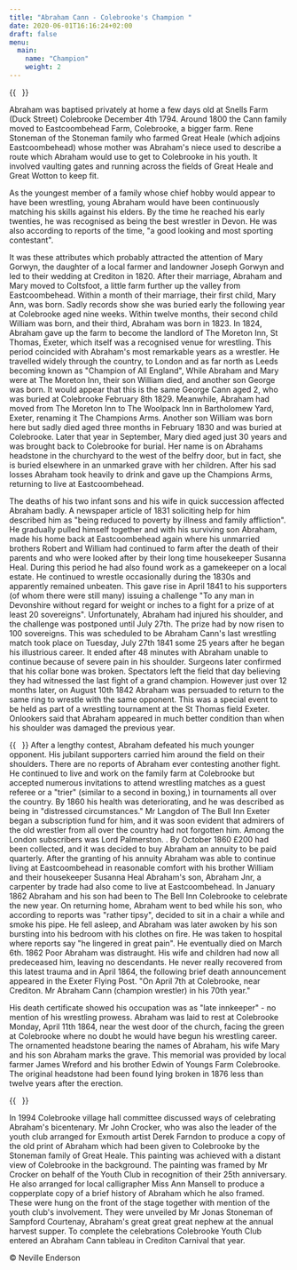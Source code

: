 ```yaml
---
title: "Abraham Cann - Colebrooke's Champion "
date: 2020-06-01T16:16:24+02:00
draft: false
menu:
  main:
    name: "Champion"
    weight: 2
---
```

{{<image float="right" width="11em" frame="true" caption="Abraham Cann 1848" src="img/abrahamcann1848.jpg" >}}

Abraham was baptised privately at home a few days old at Snells Farm (Duck Street) Colebrooke December 4th 1794. Around 1800 the Cann family moved to Eastcoombehead Farm, Colebrooke, a bigger farm. Rene Stoneman of the Stoneman family who farmed Great Heale (which adjoins Eastcoombehead) whose mother was Abraham's niece used to describe a route which Abraham would use to get to Colebrooke in his youth. It involved vaulting gates and running across the fields of Great Heale and Great Wotton to keep fit.

As the youngest member of a family whose chief hobby would appear to have been wrestling, young Abraham would have been continuously matching his skills against his elders. By the time he reached his early twenties, he was recognised as being the best wrestler in Devon. He was also according to reports of the time, "a good looking and most sporting contestant".

It was these attributes which probably attracted the attention of Mary Gorwyn, the daughter of a local farmer and landowner Joseph Gorwyn and led to their wedding at Crediton in 1820.  After their marriage, Abraham and Mary moved to Coltsfoot, a little farm further up the valley from Eastcoombehead.
Within a month of their marriage, their first child, Mary Ann, was born. Sadly records show she was buried early the following year at Colebrooke aged nine weeks. Within twelve months, their second child William was born, and their third, Abraham was born in 1823. In 1824, Abraham gave up the farm to become the landlord of The Moreton Inn, St Thomas, Exeter, which itself was a recognised venue for wrestling. This period coincided with Abraham's most remarkable years as a wrestler. He travelled widely through the country, to London and as far north as Leeds becoming known as "Champion of All England", While Abraham and Mary were at The Moreton Inn, their son William died, and another son George was born. It would appear that this is the same George Cann aged 2, who was buried at Colebrooke February 8th 1829.
Meanwhile, Abraham had moved from The Moreton Inn to The Woolpack Inn in Bartholomew Yard, Exeter, renaming it The Champions Arms. Another son William was born here but sadly died aged three months in February 1830 and was buried at Colebrooke. Later that year in September, Mary died aged just 30 years and was brought back to Colebrooke for burial. Her name is on Abrahams headstone in the churchyard to the west of the belfry door, but in fact, she is buried elsewhere in an unmarked grave with her children. After his sad losses Abraham took heavily to drink and gave up the Champions Arms, returning to live at Eastcoombehead.

The deaths of his two infant sons and his wife in quick succession affected Abraham badly. A newspaper article of 1831 soliciting help for him described him as "being reduced to poverty by illness and family affliction". 
He gradually pulled himself together and with his surviving son Abraham, made his home back at Eastcoombehead again where his unmarried brothers Robert and William had continued to farm after the death of their parents and who were looked after by their long time housekeeper Susanna Heal. During this period he had also found work as a gamekeeper on a local estate. He continued to wrestle occasionally during the 1830s and apparently remained unbeaten. This gave rise in April 1841 to his supporters (of whom there were still many) issuing a challenge "To any man in Devonshire without regard for weight or inches to a fight for a prize of at least 20 sovereigns". Unfortunately, Abraham had injured his shoulder, and the challenge was postponed until July 27th. The prize had by now risen to 100 sovereigns.
This was scheduled to be Abraham Cann's last wrestling match took place on Tuesday, July 27th 1841 some 25 years after he began his illustrious career. It ended after 48 minutes with Abraham unable to continue because of severe pain in his shoulder. Surgeons later confirmed that his collar bone was broken. 
Spectators left the field that day believing they had witnessed the last fight of a grand champion. However just over 12 months later, on August 10th 1842 Abraham was persuaded to return to the same ring to wrestle with the same opponent. This was a special event to be held as part of a wrestling tournament at the St Thomas field Exeter. Onlookers said that Abraham appeared in much better condition than when his shoulder was damaged the previous year.

{{<image float="right" width="11em" frame="true" caption="Abraham Cann's Headstone at Colebrooke" src="img/cannheadstone.jpg" >}}
After a lengthy contest, Abraham defeated his much younger opponent. His jubilant supporters carried him around the field on their shoulders.
There are no reports of Abraham ever contesting another fight. 
He continued to live and work on the family farm at Colebrooke but accepted numerous invitations to attend wrestling matches as a guest referee or a "trier" (similar to a second in boxing,) in tournaments all over the country. 
By 1860 his health was deteriorating, and he was described as being in "distressed circumstances."
Mr Langdon of The Bull Inn Exeter began a subscription fund for him, and it was soon evident that admirers of the old wrestler from all over the country had not forgotten him. Among the London subscribers was Lord Palmerston.
. By October 1860 £200 had been collected, and it was decided to buy Abraham an annuity to be paid quarterly. 
After the granting of his annuity Abraham was able to continue living at Eastcoombehead in reasonable comfort with his brother William and their housekeeper Susanna Heal Abraham's son, Abraham Jnr, a carpenter by trade had also come to live at Eastcoombehead. 
In January 1862 Abraham and his son had been to The Bell Inn Colebrooke to celebrate the new year. On returning home, Abraham went to bed while his son, who according to reports was "rather tipsy", decided to sit in a chair a while and smoke his pipe. He fell asleep, and Abraham was later awoken by his son bursting into his bedroom with his clothes on fire. He was taken to hospital where reports say "he lingered in great pain". He eventually died on March 6th. 1862
Poor Abraham was distraught. His wife and children had now all predeceased him, leaving no descendants. He never really recovered from this latest trauma and in April 1864, the following brief death announcement appeared in the Exeter Flying Post.
"On April 7th at Colebrooke, near Crediton. Mr Abraham Cann (champion wrestler) in his 70th year."

His death certificate showed his occupation was as "late innkeeper" - no mention of his wrestling prowess. 
Abraham was laid to rest at Colebrooke Monday, April 11th 1864, near the west door of the church, facing the green at Colebrooke where no doubt he would have begun his wrestling career. The ornamented headstone bearing the names of Abraham, his wife Mary and his son Abraham marks the grave. This memorial was provided by local farmer James Wreford and his brother Edwin of Youngs Farm Colebrooke. The original headstone had been found lying broken in 1876 less than twelve years after the erection. 

{{<image float="right" width="11em" frame="true" caption="Abraham Cann Painting by artist Derek Farndon" src="img/abrahamcannpainting.jpg" >}}

In 1994 Colebrooke village hall committee discussed ways of celebrating Abraham's bicentenary. Mr John Crocker, who was also the leader of the youth club arranged for Exmouth artist Derek Farndon to produce a copy of the old print of Abraham which had been given to Colebrooke by the Stoneman family of Great Heale. This painting was achieved with a distant view of Colebrooke in the background. The painting was framed by Mr Crocker on behalf of the Youth Club in recognition of their 25th anniversary. He also arranged for local calligrapher Miss Ann Mansell to produce a copperplate copy of a brief history of Abraham which he also framed. These were hung on the front of the stage together with mention of the youth club's involvement. They were unveiled by Mr Jonas Stoneman of Sampford Courtenay, Abraham's great great great nephew at the annual harvest supper. To complete the celebrations Colebrooke Youth Club entered an Abraham Cann tableau in Crediton Carnival that year.

© Neville Enderson


